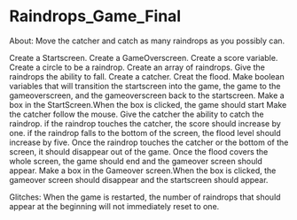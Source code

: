 Raindrops_Game_Final
====================
About: Move the catcher and catch as many raindrops as you possibly can.

Create a Startscreen.
Create a GameOverscreen.
Create a score variable.
Create a circle to be a raindrop. 
Create an array of raindrops.
Give the raindrops the ability to fall.
Create a catcher.
Creat the flood.
Make boolean variables that will transition the startscreen into the game, the game to the gameoverscreen, and the gameoverscreen back to the startscreen.
Make a box in the StartScreen.When the box is clicked, the game should start
Make the catcher follow the mouse.
Give the catcher the ability to catch the raindrop. 
if the raindrop touches the catcher, the score should increase by one.
if the raindrop falls to the bottom of the screen, the flood level should increase by five.
Once the raindrop touches the catcher or the bottom of the screen, it should disappear out of the game.
Once the flood covers the whole screen, the game should end and the gameover screen should appear.
Make a box in the Gameover screen.When the box is clicked, the gameover screen should disappear and the startscreen should appear.

Glitches:
When the game is restarted, the number of raindrops that should appear at the beginning will not immediately reset to one.
